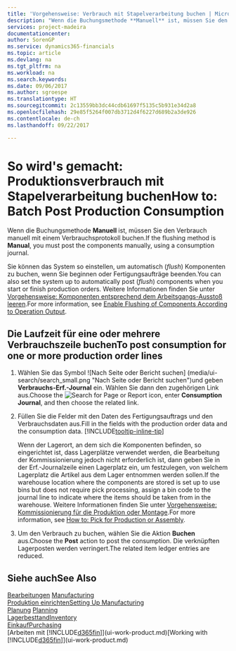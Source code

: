 ```yaml
---
title: 'Vorgehensweise: Verbrauch mit Stapelverarbeitung buchen | Microsoft Docs'
description: "Wenn die Buchungsmethode **Manuell** ist, müssen Sie den Verbrauch manuell mit einem Verbrauchsprotokoll buchen."
services: project-madeira
documentationcenter: 
author: SorenGP
ms.service: dynamics365-financials
ms.topic: article
ms.devlang: na
ms.tgt_pltfrm: na
ms.workload: na
ms.search.keywords: 
ms.date: 09/06/2017
ms.author: sgroespe
ms.translationtype: HT
ms.sourcegitcommit: 2c13559bb3dc44cdb61697f5135c5b931e34d2a8
ms.openlocfilehash: 29e85f5264f007db3712d4f6227d689b2a3de926
ms.contentlocale: de-ch
ms.lasthandoff: 09/22/2017

---
```

# <a name="how-to-batch-post-production-consumption"></a><span data-ttu-id="c5bc2-103">So wird's gemacht: Produktionsverbrauch mit Stapelverarbeitung buchen</span><span class="sxs-lookup"><span data-stu-id="c5bc2-103">How to: Batch Post Production Consumption</span></span>
<span data-ttu-id="c5bc2-104">Wenn die Buchungsmethode **Manuell** ist, müssen Sie den Verbrauch manuell mit einem Verbrauchsprotokoll buchen.</span><span class="sxs-lookup"><span data-stu-id="c5bc2-104">If the flushing method is **Manual**, you must post the components manually, using a consumption journal.</span></span>

<span data-ttu-id="c5bc2-105">Sie können das System so einstellen, um automatisch (*flush*) Komponenten zu buchen, wenn Sie beginnen oder Fertigungsaufträge beenden.</span><span class="sxs-lookup"><span data-stu-id="c5bc2-105">You can also set the system up to automatically post (*flush*) components when you start or finish production orders.</span></span> <span data-ttu-id="c5bc2-106">Weitere Informationen finden Sie unter [Vorgehensweise: Komponenten entsprechend dem Arbeitsgangs-Ausstoß leeren](production-how-to-flush-components-according-to-operation-output.md).</span><span class="sxs-lookup"><span data-stu-id="c5bc2-106">For more information, see [Enable Flushing of Components According to Operation Output](production-how-to-flush-components-according-to-operation-output.md).</span></span>

## <a name="to-post-consumption-for-one-or-more-production-order-lines"></a><span data-ttu-id="c5bc2-107">Die Laufzeit für eine oder mehrere Verbrauchszeile buchen</span><span class="sxs-lookup"><span data-stu-id="c5bc2-107">To post consumption for one or more production order lines</span></span>  
1.  <span data-ttu-id="c5bc2-108">Wählen Sie das Symbol ![Nach Seite oder Bericht suchen] (media/ui-search/search_small.png "Nach Seite oder Bericht suchen")und geben **Verbrauchs-Erf.-Journal** ein. Wählen Sie dann den zugehörigen Link aus.</span><span class="sxs-lookup"><span data-stu-id="c5bc2-108">Choose the ![Search for Page or Report](media/ui-search/search_small.png "Search for Page or Report icon") icon, enter **Consumption Journal**, and then choose the related link.</span></span>  
2.  <span data-ttu-id="c5bc2-109">Füllen Sie die Felder mit den Daten des Fertigungsauftrags und den Verbrauchsdaten aus.</span><span class="sxs-lookup"><span data-stu-id="c5bc2-109">Fill in the fields with the production order data and the consumption data.</span></span> [!INCLUDE[tooltip-inline-tip](includes/tooltip-inline-tip_md.md)]  

    <span data-ttu-id="c5bc2-110">Wenn der Lagerort, an dem sich die Komponenten befinden, so eingerichtet ist, dass Lagerplätze verwendet werden, die Bearbeitung der Kommissionierung jedoch nicht erforderlich ist, dann geben Sie in der Erf.-Journalzeile einen Lagerplatz ein, um festzulegen, von welchem Lagerplatz die Artikel aus dem Lager entnommen werden sollen.</span><span class="sxs-lookup"><span data-stu-id="c5bc2-110">If the warehouse location where the components are stored is set up to use bins but does not require pick processing, assign a bin code to the journal line to indicate where the items should be taken from in the warehouse.</span></span> <span data-ttu-id="c5bc2-111">Weitere Informationen finden Sie unter [Vorgehensweise: Kommissionierung für die Produktion oder Montage](warehouse-how-to-pick-for-production.md).</span><span class="sxs-lookup"><span data-stu-id="c5bc2-111">For more information, see [How to: Pick for Production or Assembly](warehouse-how-to-pick-for-production.md).</span></span>  
3.  <span data-ttu-id="c5bc2-112">Um den Verbrauch zu buchen, wählen Sie die Aktion **Buchen** aus.</span><span class="sxs-lookup"><span data-stu-id="c5bc2-112">Choose the **Post** action to post the consumption.</span></span> <span data-ttu-id="c5bc2-113">Die verknüpften Lagerposten werden verringert.</span><span class="sxs-lookup"><span data-stu-id="c5bc2-113">The related item ledger entries are reduced.</span></span>

## <a name="see-also"></a><span data-ttu-id="c5bc2-114">Siehe auch</span><span class="sxs-lookup"><span data-stu-id="c5bc2-114">See Also</span></span>  
<span data-ttu-id="c5bc2-115">[Bearbeitungen](production-manage-manufacturing.md)  </span><span class="sxs-lookup"><span data-stu-id="c5bc2-115">[Manufacturing](production-manage-manufacturing.md)  </span></span>  
[<span data-ttu-id="c5bc2-116">Produktion einrichten</span><span class="sxs-lookup"><span data-stu-id="c5bc2-116">Setting Up Manufacturing</span></span>](production-configure-production-processes.md)  
<span data-ttu-id="c5bc2-117">[Planung](production-planning.md)    </span><span class="sxs-lookup"><span data-stu-id="c5bc2-117">[Planning](production-planning.md)    </span></span>  
[<span data-ttu-id="c5bc2-118">Lagerbesttand</span><span class="sxs-lookup"><span data-stu-id="c5bc2-118">Inventory</span></span>](inventory-manage-inventory.md)  
[<span data-ttu-id="c5bc2-119">Einkauf</span><span class="sxs-lookup"><span data-stu-id="c5bc2-119">Purchasing</span></span>](purchasing-manage-purchasing.md)  
<span data-ttu-id="c5bc2-120">[Arbeiten mit [!INCLUDE[d365fin](includes/d365fin_md.md)]](ui-work-product.md)</span><span class="sxs-lookup"><span data-stu-id="c5bc2-120">[Working with [!INCLUDE[d365fin](includes/d365fin_md.md)]](ui-work-product.md)</span></span>

